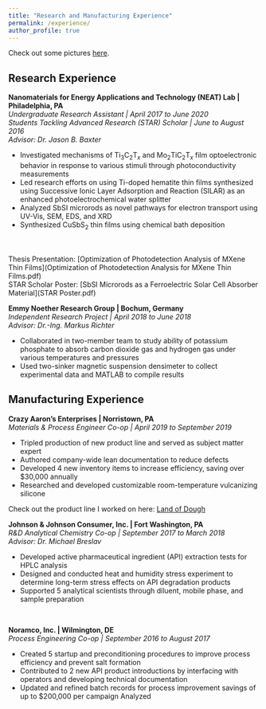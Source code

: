 ```yaml
---
title: "Research and Manufacturing Experience"
permalink: /experience/
author_profile: true
---
```

Check out some pictures [here](https://www.canva.com/design/DAEBa0tlGdA/Zpd2dRbug81jhHJTt66KbQ/view?website#2).

## Research Experience

**Nanomaterials for Energy Applications and Technology (NEAT) Lab | Philadelphia, PA**<br/>
*Undergraduate Research Assistant | April 2017 to June 2020<br/>
Students Tackling Advanced Research (STAR) Scholar | June to August 2016<br/>
Advisor: Dr. Jason B. Baxter*
* Investigated mechanisms of Ti<sub>3</sub>C<sub>2</sub>T<sub>_x_</sub> and Mo<sub>2</sub>TiC<sub>2</sub>T<sub>_x_</sub> film optoelectronic behavior in response to various stimuli through photoconductivity measurements
* Led research efforts on using Ti-doped hematite thin films synthesized using Successive Ionic Layer Adsorption and Reaction (SILAR) as an enhanced photoelectrochemical water splitter
* Analyzed SbSI microrods as novel pathways for electron transport using UV-Vis, SEM, EDS, and XRD
* Synthesized CuSbS<sub>2</sub> thin films using chemical bath deposition
<br/>
<br/>
Thesis Presentation: 
[Optimization of Photodetection Analysis of MXene Thin Films](Optimization of Photodetection Analysis for MXene Thin Films.pdf)
<br/>
STAR Scholar Poster: [SbSI Microrods as a Ferroelectric Solar Cell Absorber Material](STAR Poster.pdf)
<br/>

**Emmy Noether Research Group | Bochum, Germany**<br/>
*Independent Research Project | April 2018 to June 2018<br/>
Advisor: Dr.-Ing. Markus Richter*
* Collaborated in two-member team to study ability of potassium phosphate to absorb carbon dioxide gas and hydrogen gas under various temperatures and pressures 
* Used two-sinker magnetic suspension densimeter to collect experimental data and MATLAB to compile results

## Manufacturing Experience

**Crazy Aaron’s Enterprises | Norristown, PA**<br/>
*Materials & Process Engineer Co-op | April 2019 to September 2019*
* Tripled production of new product line and served as subject matter expert
* Authored company-wide lean documentation to reduce defects 
* Developed 4 new inventory items to increase efficiency, saving over $30,000 annually
* Researched and developed customizable room-temperature vulcanizing silicone 

Check out the product line I worked on here: [Land of Dough](https://www.landofdough.com/)
<br/>

**Johnson & Johnson Consumer, Inc. | Fort Washington, PA**<br/>
*R&D Analytical Chemistry Co-op | September 2017 to March 2018*<br/>
*Advisor: Dr. Michael Breslav*
* Developed active pharmaceutical ingredient (API) extraction tests for HPLC analysis
* Designed and conducted heat and humidity stress experiment to determine long-term stress effects on API degradation products
* Supported 5 analytical scientists through diluent, mobile phase, and sample preparation
<br/>

**Noramco, Inc. | Wilmington, DE**<br/>
*Process Engineering Co-op | September 2016 to August 2017*
* Created 5 startup and preconditioning procedures to improve process efficiency and prevent salt formation
* Contributed to 2 new API product introductions by interfacing with operators and developing technical
documentation
* Updated and refined batch records for process improvement savings of up to $200,000 per campaign
Analyzed

